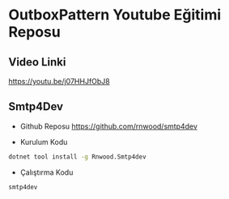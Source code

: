 # OutboxPattern Youtube Eğitimi Reposu

## Video Linki
https://youtu.be/j07HHJfObJ8

## Smtp4Dev
- Github Reposu
https://github.com/rnwood/smtp4dev

- Kurulum Kodu
```bash
dotnet tool install -g Rnwood.Smtp4dev
```

- Çalıştırma Kodu
```bash
smtp4dev
```
